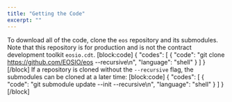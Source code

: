 ```yaml
---
title: "Getting the Code"
excerpt: ""
---
```

To download all of the code, clone the `eos` repository and its submodules. Note that this repository is for production and is not the contract development toolkit `eosio.cdt`.
[block:code]
{
  "codes": [
    {
      "code": "git clone https://github.com/EOSIO/eos --recursive\n",
      "language": "shell"
    }
  ]
}
[/block]
If a repository is cloned without the `--recursive` flag, the submodules can be cloned at a later time: 
[block:code]
{
  "codes": [
    {
      "code": "git submodule update --init --recursive\n",
      "language": "shell"
    }
  ]
}
[/block]